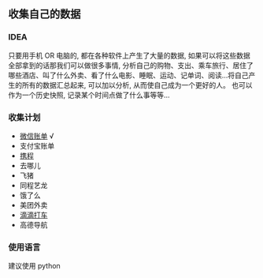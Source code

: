 ## 收集自己的数据

### IDEA

只要用手机 OR 电脑的, 都在各种软件上产生了大量的数据, 如果可以将这些数据全部拿到的话那我们可以做很多事情, 分析自己的购物、支出、乘车旅行、居住了哪些酒店、叫了什么外卖、看了什么电影、睡眠、运动、记单词、阅读...将自己产生的所有的数据汇总起来, 可以加以分析, 从而使自己成为一个更好的人。 也可以作为一个历史快照, 记录某个时间点做了什么事等等...

### 收集计划

- [微信账单](./tenpay) √
- 支付宝账单
- [携程](./ctrip)
- 去哪儿
- 飞猪
- 同程艺龙
- 饿了么
- 美团外卖
- [滴滴打车](./didicar)
- 高德导航

### 使用语言

建议使用 python
